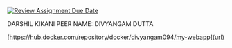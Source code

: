 [![Review Assignment Due Date](https://classroom.github.com/assets/deadline-readme-button-24ddc0f5d75046c5622901739e7c5dd533143b0c8e959d652212380cedb1ea36.svg)](https://classroom.github.com/a/i8Qc23u7)

DARSHIL KIKANI
PEER NAME: DIVYANGAM DUTTA



[https://hub.docker.com/repository/docker/divyangam094/my-webapp](url)
